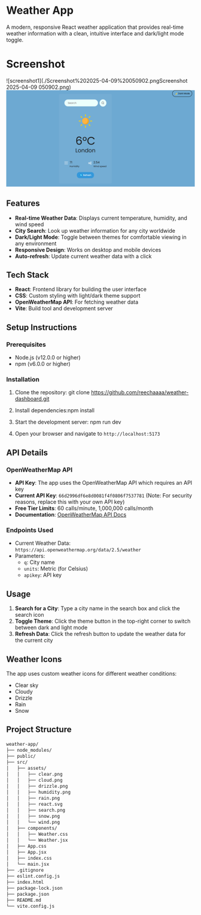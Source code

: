 # Weather App

A modern, responsive React weather application that provides real-time weather information with a clean, intuitive interface and dark/light mode toggle.

# Screenshot

![screenshot1](./Screenshot%202025-04-09%20050902.pngScreenshot 2025-04-09 050902.png)
![screenshot2](./image.png)


## Features

- **Real-time Weather Data**: Displays current temperature, humidity, and wind speed
- **City Search**: Look up weather information for any city worldwide
- **Dark/Light Mode**: Toggle between themes for comfortable viewing in any environment
- **Responsive Design**: Works on desktop and mobile devices
- **Auto-refresh**: Update current weather data with a click

## Tech Stack

- **React**: Frontend library for building the user interface
- **CSS**: Custom styling with light/dark theme support
- **OpenWeatherMap API**: For fetching weather data
- **Vite**: Build tool and development server

## Setup Instructions

### Prerequisites

- Node.js (v12.0.0 or higher)
- npm (v6.0.0 or higher)

### Installation

1. Clone the repository: git clone https://github.com/reechaaaa/weather-dashboard.git

2. Install dependencies:npm install

3. Start the development server: npm run dev

4. Open your browser and navigate to `http://localhost:5173`


## API Details

### OpenWeatherMap API

- **API Key**: The app uses the OpenWeatherMap API which requires an API key
- **Current API Key**: `66d2996df6e8d0081f4f0806f7537781` (Note: For security reasons, replace this with your own API key)
- **Free Tier Limits**: 60 calls/minute, 1,000,000 calls/month
- **Documentation**: [OpenWeatherMap API Docs](https://openweathermap.org/api)

### Endpoints Used

- Current Weather Data: `https://api.openweathermap.org/data/2.5/weather`
- Parameters:
  - `q`: City name
  - `units`: Metric (for Celsius)
  - `apikey`: API key

## Usage

1. **Search for a City**: Type a city name in the search box and click the search icon
2. **Toggle Theme**: Click the theme button in the top-right corner to switch between dark and light mode
3. **Refresh Data**: Click the refresh button to update the weather data for the current city

## Weather Icons

The app uses custom weather icons for different weather conditions:
- Clear sky
- Cloudy
- Drizzle
- Rain
- Snow

## Project Structure

```
weather-app/
├── node_modules/
├── public/
├── src/
│   ├── assets/
│   │   ├── clear.png
│   │   ├── cloud.png
│   │   ├── drizzle.png
│   │   ├── humidity.png
│   │   ├── rain.png
│   │   ├── react.svg
│   │   ├── search.png
│   │   ├── snow.png
│   │   └── wind.png
│   ├── components/
│   │   ├── Weather.css
│   │   └── Weather.jsx
│   ├── App.css
│   ├── App.jsx
│   ├── index.css
│   └── main.jsx
├── .gitignore
├── eslint.config.js
├── index.html
├── package-lock.json
├── package.json
├── README.md
└── vite.config.js
```